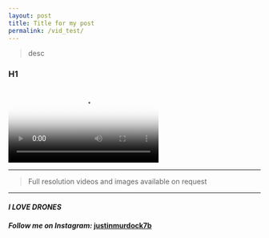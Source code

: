 ```yaml
---
layout: post
title: Title for my post
permalink: /vid_test/
---
```


> desc

### H1

<video src="https://github.com/AkulaFPV/akulafpv.github.io/blob/master/vid_test/_templates/test_video.mp4?raw=true" poster="https://github.com/AkulaFPV/akulafpv.github.io/blob/master/vid_test/_templates/poster.jpg?raw=true" style="max-width: 100%; max-height: 100%" controls preload></video>
___

> Full resolution videos and images available on request
___

#### _**I LOVE DRONES**_
#### _Follow me on Instagram:_ [**justinmurdock7b**](https://www.instagram.com/justinmurdock7b/?hl=en)
